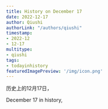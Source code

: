 ```yaml
---
title: History on December 17
date: 2022-12-17
author: Qiushi 
authorLink: "/authors/qiushi"
timestamp: 
- 2022-12
- 12-17
multitype: 
- qiushi
tags: 
- todayinhistory
featuredImagePreview: '/img/icon.png'
---
```









历史上的12月17日，

December 17 in history, 

<!--more-->

